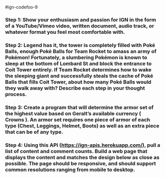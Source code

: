 #ign-codefoo-9

### Step 1: Show your enthusiasm and passion for IGN in the form of a YouTube/Vimeo video, written document, audio track, or whatever format you feel most comfortable with.

### Step 2: Legend has it, the tower is completely filled with Poké Balls, enough Poké Balls for Team Rocket to amass an army of Pokémon! Fortunately, a slumbering Pokémon is known to sleep at the bottom of Lombard St and block the entrance to Coit Tower entirely. If Team Rocket determines how to wake the sleeping giant and successfully steals the cache of Poké Balls that fills Coit Tower, about how many Poké Balls would they walk away with? Describe each step in your thought process.

### Step 3: Create a program that will determine the armor set of the highest value based on Geralt’s available currency ( Crowns ). An armor set requires one piece of armor of each type (Chest, Leggings, Helmet, Boots) as well as an extra piece that can be of any type.


### Step 4: Using this API (https://ign-apis.herokuapp.com/), pull a list of content and comment counts. Build a web page that displays the content and matches the design below as close as possible. The page should be responsive, and should support common resolutions ranging from mobile to desktop.
